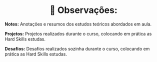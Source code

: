 <h1 align="center">📌 Observações:</h1>
<p><strong>Notes:</strong> 
  Anotações e resumos dos estudos teóricos abordados em aula.
</p>
<p><strong>Projetos:</strong>
  Projetos realizados durante o curso, colocando em prática as Hard Skills estudas.
</p>
<p><strong>Desafios:</strong>
  Desafios realizados sozinha durante o curso, colocando em prática as Hard Skills estudas.
</p>
